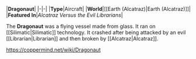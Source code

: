 |**Dragonaut**|
|-|-|
|**Type**|Aircraft|
|**World**|[[Earth (Alcatraz)\|Earth (Alcatraz)]]|
|**Featured In**|*Alcatraz Versus the Evil Librarians*|

The **Dragonaut** was a flying vessel made from glass. It ran on [[Silimatic\|Silimatic]] technology. It crashed after being attacked by an evil [[Librarian\|Librarian]] and then broken by [[Alcatraz\|Alcatraz]].



https://coppermind.net/wiki/Dragonaut